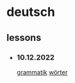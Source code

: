 <h1>deutsch</h1>
<h2>lessons</h2>
<ul>
    <li>
        <h3>10.12.2022</h3>
        <a href="unterrichts/10-12-2022/grammatiken/grammatiken.md">grammatik</a>
        <a href="unterrichts/10-12-2022/worter/worter.md">wörter</a>
    </li>
<ul>
